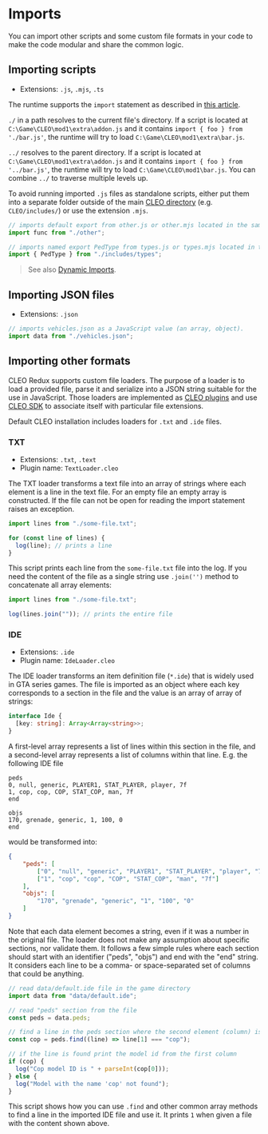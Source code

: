 # Imports

You can import other scripts and some custom file formats in your code to make the code modular and share the common logic.


## Importing scripts

- Extensions: `.js`, `.mjs`, `.ts`

The runtime supports the `import` statement as described in [this article](https://developer.mozilla.org/en-US/docs/Web/JavaScript/Reference/Statements/import). 

`./` in a path resolves to the current file's directory. If a script is located at `C:\Game\CLEO\mod1\extra\addon.js` and it contains `import { foo } from './bar.js'`, the runtime will try to load `C:\Game\CLEO\mod1\extra\bar.js`. 

`../` resolves to the parent directory. If a script is located at `C:\Game\CLEO\mod1\extra\addon.js` and it contains `import { foo } from '../bar.js'`, the runtime will try to load `C:\Game\CLEO\mod1\bar.js`. You can combine `../` to traverse multiple levels up. 


To avoid running imported `.js` files as standalone scripts, either put them into a separate folder outside of the main [CLEO directory](./cleo-directory.md) (e.g. `CLEO/includes/`) or use the extension `.mjs`.

```js
// imports default export from other.js or other.mjs located in the same directory
import func from "./other";

// imports named export PedType from types.js or types.mjs located in the CLEO/includes directory
import { PedType } from "./includes/types";

```

> See also [Dynamic Imports](./async.md#dynamic-imports).

## Importing JSON files

- Extensions: `.json`

```js
// imports vehicles.json as a JavaScript value (an array, object).
import data from "./vehicles.json";
```

## Importing other formats

CLEO Redux supports custom file loaders. The purpose of a loader is to load a provided file, parse it and serialize into a JSON string suitable for the use in JavaScript. Those loaders are implemented as [CLEO plugins](./installation-plugins.md) and use [CLEO SDK](./using-sdk.md#developing-file-loaders) to associate itself with particular file extensions.

Default CLEO installation includes loaders for `.txt` and `.ide` files.

### TXT

- Extensions: `.txt`, `.text`
- Plugin name: `TextLoader.cleo`

The TXT loader transforms a text file into an array of strings where each element is a line in the text file. For an empty file an empty array is constructed. If the file can not be open for reading the import statement raises an exception.

```js
import lines from "./some-file.txt";

for (const line of lines) {
  log(line); // prints a line
}
```

This script prints each line from the `some-file.txt` file into the log. If you need the content of the file as a single string use `.join('')` method to concatenate all array elements:

```js
import lines from "./some-file.txt";

log(lines.join("")); // prints the entire file
```

### IDE

- Extensions: `.ide`
- Plugin name: `IdeLoader.cleo`

The IDE loader transforms an item definition file (`*.ide`) that is widely used in GTA series games. The file is imported as an object where each key corresponds to a section in the file and the value is an array of array of strings:

```ts
interface Ide {
  [key: string]: Array<Array<string>>;
}
```

A first-level array represents a list of lines within this section in the file, and a second-level array represents a list of columns within that line. E.g. the following IDE file

```
peds
0, null, generic, PLAYER1, STAT_PLAYER, player, 7f
1, cop, cop, COP, STAT_COP, man, 7f
end

objs
170, grenade, generic, 1, 100, 0
end

```

would be transformed into:

```json
{
    "peds": [
        ["0", "null", "generic", "PLAYER1", "STAT_PLAYER", "player", "7f"],
        ["1", "cop", "cop", "COP", "STAT_COP", "man", "7f"]
    ],
    "objs": [
        "170", "grenade", "generic", "1", "100", "0"
    ]
}
```

Note that each data element becomes a string, even if it was a number in the original file. The loader does not make any assumption about specific sections, nor validate them. It follows a few simple rules where each section should start with an identifier ("peds", "objs") and end with the "end" string. It considers each line to be a comma- or space-separated set of columns that could be anything.

```js
// read data/default.ide file in the game directory
import data from "data/default.ide";

// read "peds" section from the file
const peds = data.peds;

// find a line in the peds section where the second element (column) is "cop"
const cop = peds.find((line) => line[1] === "cop");

// if the line is found print the model id from the first column
if (cop) {
  log("Cop model ID is " + parseInt(cop[0]));
} else {
  log("Model with the name 'cop' not found");
}
```

This script shows how you can use `.find` and other common array methods to find a line in the imported IDE file and use it. It prints `1` when given a file with the content shown above.
